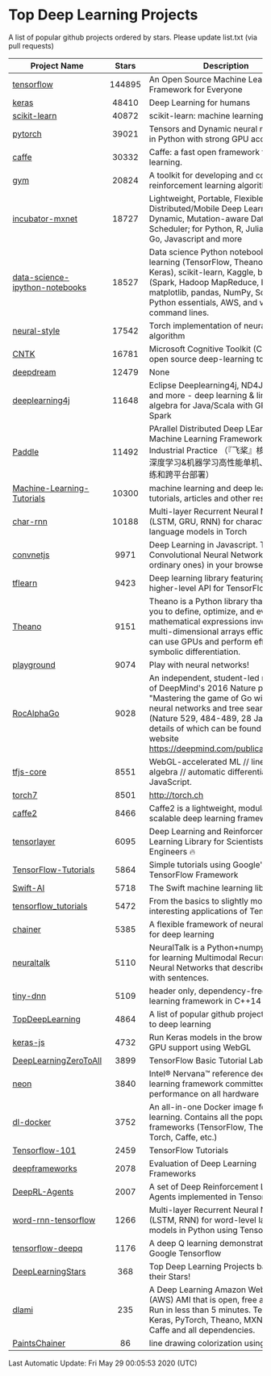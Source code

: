 # Top Deep Learning Projects
A list of popular github projects ordered by stars.
Please update list.txt (via pull requests)

|Project Name| Stars | Description |
| ---------- |:-----:| ----------- |
| [tensorflow](https://github.com/tensorflow/tensorflow) | 144895 | An Open Source Machine Learning Framework for Everyone |
| [keras](https://github.com/keras-team/keras) | 48410 | Deep Learning for humans |
| [scikit-learn](https://github.com/scikit-learn/scikit-learn) | 40872 | scikit-learn: machine learning in Python |
| [pytorch](https://github.com/pytorch/pytorch) | 39021 | Tensors and Dynamic neural networks in Python with strong GPU acceleration |
| [caffe](https://github.com/BVLC/caffe) | 30332 | Caffe: a fast open framework for deep learning. |
| [gym](https://github.com/openai/gym) | 20824 | A toolkit for developing and comparing reinforcement learning algorithms. |
| [incubator-mxnet](https://github.com/apache/incubator-mxnet) | 18727 | Lightweight, Portable, Flexible Distributed/Mobile Deep Learning with Dynamic, Mutation-aware Dataflow Dep Scheduler; for Python, R, Julia, Scala, Go, Javascript and more |
| [data-science-ipython-notebooks](https://github.com/donnemartin/data-science-ipython-notebooks) | 18527 | Data science Python notebooks: Deep learning (TensorFlow, Theano, Caffe, Keras), scikit-learn, Kaggle, big data (Spark, Hadoop MapReduce, HDFS), matplotlib, pandas, NumPy, SciPy, Python essentials, AWS, and various command lines. |
| [neural-style](https://github.com/jcjohnson/neural-style) | 17542 | Torch implementation of neural style algorithm |
| [CNTK](https://github.com/microsoft/CNTK) | 16781 | Microsoft Cognitive Toolkit (CNTK), an open source deep-learning toolkit |
| [deepdream](https://github.com/google/deepdream) | 12479 | None |
| [deeplearning4j](https://github.com/eclipse/deeplearning4j) | 11648 | Eclipse Deeplearning4j, ND4J, DataVec and more - deep learning & linear algebra for Java/Scala with GPUs + Spark |
| [Paddle](https://github.com/PaddlePaddle/Paddle) | 11492 | PArallel Distributed Deep LEarning: Machine Learning Framework from Industrial Practice （『飞桨』核心框架，深度学习&机器学习高性能单机、分布式训练和跨平台部署） |
| [Machine-Learning-Tutorials](https://github.com/ujjwalkarn/Machine-Learning-Tutorials) | 10300 | machine learning and deep learning tutorials, articles and other resources  |
| [char-rnn](https://github.com/karpathy/char-rnn) | 10188 | Multi-layer Recurrent Neural Networks (LSTM, GRU, RNN) for character-level language models in Torch |
| [convnetjs](https://github.com/karpathy/convnetjs) | 9971 | Deep Learning in Javascript. Train Convolutional Neural Networks (or ordinary ones) in your browser. |
| [tflearn](https://github.com/tflearn/tflearn) | 9423 | Deep learning library featuring a higher-level API for TensorFlow. |
| [Theano](https://github.com/Theano/Theano) | 9151 | Theano is a Python library that allows you to define, optimize, and evaluate mathematical expressions involving multi-dimensional arrays efficiently. It can use GPUs and perform efficient symbolic differentiation. |
| [playground](https://github.com/tensorflow/playground) | 9074 | Play with neural networks! |
| [RocAlphaGo](https://github.com/Rochester-NRT/RocAlphaGo) | 9028 | An independent, student-led replication of DeepMind's 2016 Nature publication, "Mastering the game of Go with deep neural networks and tree search" (Nature 529, 484-489, 28 Jan 2016), details of which can be found on their website https://deepmind.com/publications.html. |
| [tfjs-core](https://github.com/tensorflow/tfjs-core) | 8551 | WebGL-accelerated ML // linear algebra // automatic differentiation for JavaScript. |
| [torch7](https://github.com/torch/torch7) | 8501 | http://torch.ch |
| [caffe2](https://github.com/facebookarchive/caffe2) | 8466 | Caffe2 is a lightweight, modular, and scalable deep learning framework. |
| [tensorlayer](https://github.com/tensorlayer/tensorlayer) | 6095 | Deep Learning and Reinforcement Learning Library for Scientists and Engineers 🔥 |
| [TensorFlow-Tutorials](https://github.com/nlintz/TensorFlow-Tutorials) | 5864 | Simple tutorials using Google's TensorFlow Framework |
| [Swift-AI](https://github.com/Swift-AI/Swift-AI) | 5718 | The Swift machine learning library. |
| [tensorflow_tutorials](https://github.com/pkmital/tensorflow_tutorials) | 5472 | From the basics to slightly more interesting applications of Tensorflow |
| [chainer](https://github.com/chainer/chainer) | 5385 | A flexible framework of neural networks for deep learning |
| [neuraltalk](https://github.com/karpathy/neuraltalk) | 5110 | NeuralTalk is a Python+numpy project for learning Multimodal Recurrent Neural Networks that describe images with sentences. |
| [tiny-dnn](https://github.com/tiny-dnn/tiny-dnn) | 5109 | header only, dependency-free deep learning framework in C++14 |
| [TopDeepLearning](https://github.com/aymericdamien/TopDeepLearning) | 4864 | A list of popular github projects related to deep learning |
| [keras-js](https://github.com/transcranial/keras-js) | 4732 | Run Keras models in the browser, with GPU support using WebGL |
| [DeepLearningZeroToAll](https://github.com/hunkim/DeepLearningZeroToAll) | 3899 | TensorFlow Basic Tutorial Labs |
| [neon](https://github.com/NervanaSystems/neon) | 3840 | Intel® Nervana™ reference deep learning framework committed to best performance on all hardware |
| [dl-docker](https://github.com/floydhub/dl-docker) | 3752 | An all-in-one Docker image for deep learning. Contains all the popular DL frameworks (TensorFlow, Theano, Torch, Caffe, etc.) |
| [Tensorflow-101](https://github.com/sjchoi86/Tensorflow-101) | 2459 | TensorFlow Tutorials |
| [deepframeworks](https://github.com/zer0n/deepframeworks) | 2078 | Evaluation of Deep Learning Frameworks |
| [DeepRL-Agents](https://github.com/awjuliani/DeepRL-Agents) | 2007 | A set of Deep Reinforcement Learning Agents implemented in Tensorflow. |
| [word-rnn-tensorflow](https://github.com/hunkim/word-rnn-tensorflow) | 1266 | Multi-layer Recurrent Neural Networks (LSTM, RNN) for word-level language models in Python using TensorFlow. |
| [tensorflow-deepq](https://github.com/siemanko/tensorflow-deepq) | 1176 | A deep Q learning demonstration using Google Tensorflow |
| [DeepLearningStars](https://github.com/hunkim/DeepLearningStars) | 368 | Top Deep Learning Projects based on their Stars! |
| [dlami](https://github.com/ritchieng/dlami) | 235 | A Deep Learning Amazon Web Service (AWS) AMI that is open, free and works. Run in less than 5 minutes. TensorFlow, Keras, PyTorch, Theano, MXNet, CNTK, Caffe and all dependencies. |
| [PaintsChainer](https://github.com/taizan/PaintsChainer) | 86 | line drawing colorization using chainer |

Last Automatic Update: Fri May 29 00:05:53 2020 (UTC)
